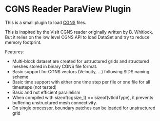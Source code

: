 
CGNS Reader ParaView Plugin
===========================

This is a small plugin to load [CGNS](http://cgns.sourceforge.net/) files.

This is inspired by the VisIt CGNS reader originally written by
B. Whitlock. But it relies on the low level CGNS API to load DataSet
and try to reduce memory footprint.

Features:
  * Multi-block dataset are created for ustructured grids
and structured meshes stored in binary CGNS file format.
  * Basic support for CGNS vectors (Velocity, ...) following SIDS naming scheme
  * Basic time support with either one time step per file or one file for all timesteps (not tested)
  * Basic and not efficient parallelism
  * When compiled with sizeof(cgsize_t) == sizeof(vtkIdType), it prevents buffering unstructured mesh connectivity.
  * On single processor, boundary patches can be loaded for unstructured grid
